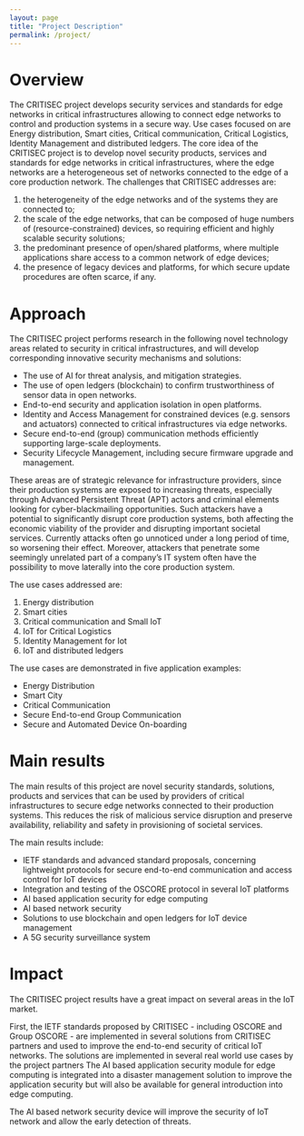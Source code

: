 ```yaml
---
layout: page
title: "Project Description"
permalink: /project/
---
```

# Overview #
The CRITISEC project develops security services and standards for edge networks in critical infrastructures allowing to connect edge networks to control and production systems in a secure way. Use cases focused on are Energy distribution, Smart cities, Critical communication, Critical Logistics, Identity Management and distributed ledgers.
The core idea of the CRITISEC project is to develop novel security products, services and standards for edge networks in critical infrastructures, where the edge networks are a heterogeneous set of networks connected to the edge of a core production network.
The challenges that CRITISEC addresses are: 
1. the heterogeneity of the edge networks and of the systems they are connected to;  
2. the scale of the edge networks, that can be composed of huge numbers of (resource-constrained) devices, so requiring efficient and highly scalable security solutions; 
3. the predominant presence of open/shared platforms, where multiple applications share access to a common network of edge devices; 
4. the presence of legacy devices and platforms, for which secure update procedures are often scarce, if any.

# Approach #

The CRITISEC project performs research in the following novel technology areas related to security in critical infrastructures, and will develop corresponding innovative security mechanisms and solutions: 
*	The use of AI for threat analysis, and mitigation strategies.
*	The use of open ledgers (blockchain) to confirm trustworthiness of sensor data in open networks.
*	End-to-end security and application isolation in open platforms.
*	Identity and Access Management for constrained devices (e.g. sensors and actuators) connected to critical infrastructures via edge networks.
*	Secure end-to-end (group) communication methods efficiently supporting large-scale deployments.
*	Security Lifecycle Management, including secure firmware upgrade and management.

These areas are of strategic relevance for infrastructure providers, since their production systems are exposed to increasing threats, especially through Advanced Persistent Threat (APT) actors and criminal elements looking for cyber-blackmailing opportunities. Such attackers have a potential to significantly disrupt core production systems, both affecting the economic viability of the provider and disrupting important societal services.
Currently attacks often go unnoticed under a long period of time, so worsening their effect. Moreover, attackers that penetrate some seemingly unrelated part of a company’s IT system often have the possibility to move laterally into the core production system.

The use cases addressed are:
1.	Energy distribution 
2.	Smart cities 
3.	Critical communication and Small IoT 
4.	IoT for Critical Logistics
5.	Identity Management for Iot
6.	IoT and distributed ledgers

The use cases are demonstrated in five application examples:
* Energy Distribution
* Smart City
* Critical Communication
* Secure End-to-end Group Communication
* Secure and Automated Device On-boarding


# Main results #
The main results of this project are novel security standards, solutions, products and services that can be used by providers of critical infrastructures to secure edge networks connected to their production systems. This reduces the risk of malicious service disruption and preserve availability, reliability and safety in provisioning of societal services.

The main results include:
* IETF standards and advanced standard proposals, concerning lightweight protocols for secure end-to-end communication and access control for IoT devices
*	Integration and testing of the OSCORE protocol in several IoT platforms
*	AI based application security for edge computing
*	AI based network security
*	Solutions to use blockchain and open ledgers for IoT device management
*	A 5G security surveillance system

# Impact #
The CRITISEC project results have a great impact on several areas in the IoT market.

First, the IETF standards proposed by CRITISEC - including OSCORE and Group OSCORE - are implemented in several solutions from CRITISEC partners and used to improve the end-to-end security of critical IoT networks. The solutions are implemented in several real world use cases by the project partners
The AI based application security module for edge computing is integrated into a disaster management solution to improve the application security but will also be available for general introduction into edge computing.

The AI based network security device will improve the security of IoT network and allow the early detection of threats.

